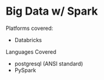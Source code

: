 # Big Data w/ Spark

Platforms covered:

* Databricks

Languages Covered
* postgresql (ANSI standard)
* PySpark


